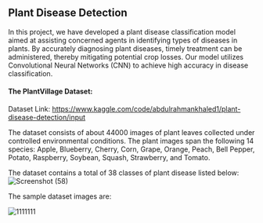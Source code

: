  ## Plant Disease Detection
In this project, we have developed a plant disease classification model aimed at assisting concerned agents in identifying types of diseases in plants. By accurately diagnosing plant diseases, timely treatment can be administered, thereby mitigating potential crop losses. Our model utilizes Convolutional Neural Networks (CNN) to achieve high accuracy in disease classification.

#### The PlantVillage Dataset:
Dataset Link: https://www.kaggle.com/code/abdulrahmankhaled1/plant-disease-detection/input

The dataset consists of about 44000 images of plant leaves collected under controlled environmental conditions. The plant images span the following 14 species:
Apple, Blueberry, Cherry, Corn, Grape, Orange, Peach, Bell Pepper, Potato, Raspberry, Soybean, Squash, Strawberry, and Tomato.

The dataset contains a total of 38 classes of plant disease listed below:
![Screenshot (58)](https://github.com/Ayushgc2004/Plant-Disease-Detection/assets/136146665/c84f0d3f-f22b-415d-bd4e-e365600aa1a6)
	
The sample dataset images are:

![1111111](https://github.com/Ayushgc2004/Plant-Disease-Detection/assets/136146665/149e7a6a-2cad-470d-a3a9-7fb27324a741)
